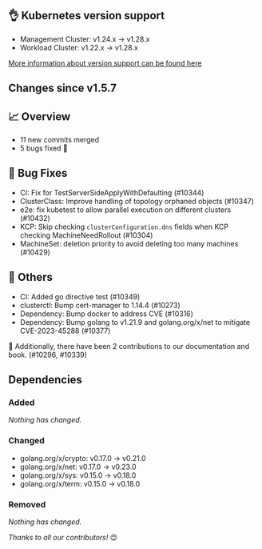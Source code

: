 ## 👌 Kubernetes version support

- Management Cluster: v1.24.x -> v1.28.x
- Workload Cluster: v1.22.x -> v1.28.x

[More information about version support can be found here](https://cluster-api.sigs.k8s.io/reference/versions.html)

## Changes since v1.5.7
## :chart_with_upwards_trend: Overview
- 11 new commits merged
- 5 bugs fixed 🐛

## :bug: Bug Fixes
- CI: Fix for TestServerSideApplyWithDefaulting (#10344)
- ClusterClass: Improve handling of topology orphaned objects (#10347)
- e2e: fix kubetest to allow parallel execution on different clusters (#10432)
- KCP: Skip checking `clusterConfiguration.dns` fields when KCP checking MachineNeedRollout (#10304)
- MachineSet: deletion priority to avoid deleting too many machines (#10429)

## :seedling: Others
- CI: Added go directive test (#10349)
- clusterctl: Bump cert-manager to 1.14.4 (#10273)
- Dependency: Bump docker to address CVE (#10316)
- Dependency: Bump golang to v1.21.9 and golang.org/x/net to mitigate CVE-2023-45288 (#10377)

:book: Additionally, there have been 2 contributions to our documentation and book. (#10296, #10339) 

## Dependencies

### Added
_Nothing has changed._

### Changed
- golang.org/x/crypto: v0.17.0 → v0.21.0
- golang.org/x/net: v0.17.0 → v0.23.0
- golang.org/x/sys: v0.15.0 → v0.18.0
- golang.org/x/term: v0.15.0 → v0.18.0

### Removed
_Nothing has changed._

_Thanks to all our contributors!_ 😊
